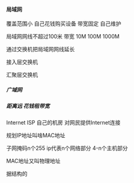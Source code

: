 #### 局域网

覆盖范围小 自己花钱购买设备 带宽固定 自己维护

局域网网线不超过100米 带宽 10M 100M 1000M

通过交换机把局域网网线延长 

接入层交换机

汇聚层交换机

##### 广域网

##### 距离远 花钱租带宽

Internet ISP 自己的机房 对网民提供Internet连接

规划IP地址叫啥MAC地址

子网掩码n个255 ip代表n个网络部分 4-n个主机部分

MAC地址又叫物理地址 

据结构的 